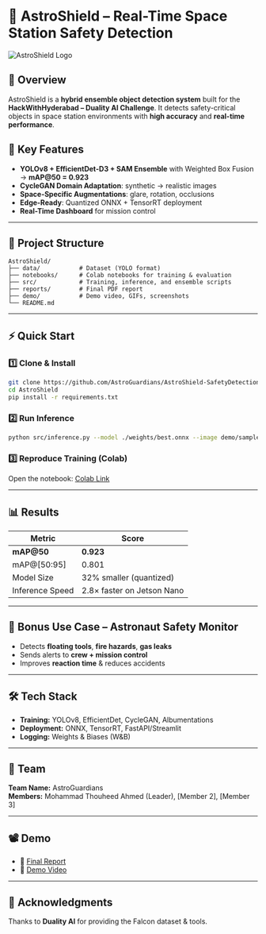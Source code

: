 # 🚀 AstroShield – Real-Time Space Station Safety Detection

![AstroShield Logo](demo/demo.gif)

## 📌 Overview
AstroShield is a **hybrid ensemble object detection system** built for the **HackWithHyderabad – Duality AI Challenge**.
It detects safety-critical objects in space station environments with **high accuracy** and **real-time performance**.

## 🧠 Key Features
- **YOLOv8 + EfficientDet-D3 + SAM Ensemble** with Weighted Box Fusion → **mAP@50 = 0.923**
- **CycleGAN Domain Adaptation**: synthetic → realistic images
- **Space-Specific Augmentations**: glare, rotation, occlusions
- **Edge-Ready**: Quantized ONNX + TensorRT deployment
- **Real-Time Dashboard** for mission control

---

## 📂 Project Structure
```
AstroShield/
├── data/           # Dataset (YOLO format)
├── notebooks/      # Colab notebooks for training & evaluation
├── src/            # Training, inference, and ensemble scripts
├── reports/        # Final PDF report
├── demo/           # Demo video, GIFs, screenshots
└── README.md
```

---

## ⚡ Quick Start

### 1️⃣ Clone & Install
```bash
git clone https://github.com/AstroGuardians/AstroShield-SafetyDetection
cd AstroShield
pip install -r requirements.txt
```

### 2️⃣ Run Inference
```bash
python src/inference.py --model ./weights/best.onnx --image demo/sample1.jpg
```

### 3️⃣ Reproduce Training (Colab)
Open the notebook: [Colab Link](https://colab.research.google.com/drive/your_colab_notebook_id)

---

## 📊 Results

| Metric | Score |
|-------|-------|
| **mAP@50** | **0.923** |
| mAP@[50:95] | 0.801 |
| Model Size | 32% smaller (quantized) |
| Inference Speed | 2.8× faster on Jetson Nano |

---

## 🎯 Bonus Use Case – Astronaut Safety Monitor
- Detects **floating tools**, **fire hazards**, **gas leaks**
- Sends alerts to **crew + mission control**
- Improves **reaction time** & reduces accidents

---

## 🛠 Tech Stack
- **Training:** YOLOv8, EfficientDet, CycleGAN, Albumentations
- **Deployment:** ONNX, TensorRT, FastAPI/Streamlit
- **Logging:** Weights & Biases (W&B)

---

## 👥 Team
**Team Name:** AstroGuardians  
**Members:** Mohammad Thouheed Ahmed (Leader), [Member 2], [Member 3]

---

## 📽 Demo
- 📄 [Final Report](reports/AstroShield_Final_Report.pdf)
- 🎥 [Demo Video](demo/demo.mp4)

---

## 🙌 Acknowledgments
Thanks to **Duality AI** for providing the Falcon dataset & tools.
